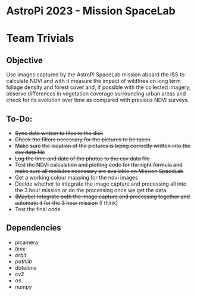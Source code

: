 # AstroPi 2023 - Mission SpaceLab
# Team Trivials

## Objective
Use images captured by the AstroPi SpaceLab mission aboard the ISS to calculate NDVI and with it measure the impact of wildfires on long term foliage density and forest cover and, if possible with the collected imagery, observe differences in vegetation coverage surrounding urban areas and check for its evolution over time as compared with previous NDVI surveys.

## To-Do:
- ~~Sync data written to files to the disk~~
- ~~Check the filters necessary for the pictures to be taken~~
- ~~Make sure the location of the pictures is being correctly written into the csv data file~~
- ~~Log the time and date of the photos to the csv data file~~
- ~~Test the NDVI calculation and plotting code for the right formula and make sure all modules necessary are available on Mission SpaceLab~~
- Get a working colour mapping for the ndvi images
- Decide whether to integrate the image capture and processing all into the 3 hour mission or do the processing once we get the data
- ~~(Maybe) Integrate both the image capture and processing together and automate it for the 3 hour mission~~ (I think)
- Test the final code

## Dependencies
- picamera
- *time*
- *orbit*
- *pathlib*
- *datetime*
- cv2
- *os*
- numpy
